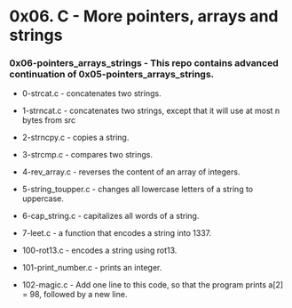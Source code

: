#               0x06. C - More pointers, arrays and strings

###  0x06-pointers_arrays_strings - This repo contains advanced continuation of 0x05-pointers_arrays_strings.

* 0-strcat.c - concatenates two strings.

* 1-strncat.c - concatenates two strings, except that it will use at most n bytes from src

* 2-strncpy.c - copies a string.

* 3-strcmp.c - compares two strings.

* 4-rev_array.c -  reverses the content of an array of integers.

* 5-string_toupper.c - changes all lowercase letters of a string to uppercase.

* 6-cap_string.c - capitalizes all words of a string.

* 7-leet.c - a function that encodes a string into 1337.

* 100-rot13.c - encodes a string using rot13.

* 101-print_number.c - prints an integer.

* 102-magic.c - Add one line to this code, so that the program prints a[2] = 98, followed by a new line.
